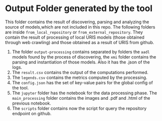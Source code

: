 # Output Folder generated by the tool

This folder contains the result of discovering, parsing and analyzing the source of models,which are not included in this repo.
The following folders are inside `from_local_repository` or `from_external_repository`. They contain the result of processing of local URIS models (those obtained through web crawling) and those obtained as a result of URIS from github.

1. The folder `output-processing` contains separated by folders the `aadl` models found by the process of discovering, the `xmi` folder contains the parsing and instantiation of those models. Also it has the .json of the logs.
2. The `result.csv` contains the output of the computations performed.
3. The `legends.csv` contains the metrics computed by the processing.
4. The `config.json` has the set of key-value pairs for the global config of the tool.
5. The `jupyter` folder has the notebook for the data processing phase. The `main_processing` folder contains the images and .pdf and .html of the previous notebook.
6. The `scripts` folder contains now the script for query the repository endpoint on github.
